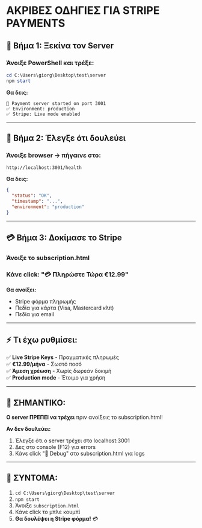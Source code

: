# ΑΚΡΙΒΕΣ ΟΔΗΓΙΕΣ ΓΙΑ STRIPE PAYMENTS

## 🚀 Βήμα 1: Ξεκίνα τον Server

### Άνοιξε PowerShell και τρέξε:

```powershell
cd C:\Users\giorg\Desktop\test\server
npm start
```

**Θα δεις:**
```
🚀 Payment server started on port 3001
✅ Environment: production  
✅ Stripe: Live mode enabled
```

---

## 🔧 Βήμα 2: Έλεγξε ότι δουλεύει

### Άνοιξε browser → πήγαινε στο:
```
http://localhost:3001/health
```

**Θα δεις:**
```json
{
  "status": "OK",
  "timestamp": "...",
  "environment": "production"
}
```

---

## 💳 Βήμα 3: Δοκίμασε το Stripe

### Άνοιξε το subscription.html
### Κάνε click: "💳 Πληρώστε Τώρα €12.99"

**Θα ανοίξει:**
- Stripe φόρμα πληρωμής
- Πεδία για κάρτα (Visa, Mastercard κλπ)
- Πεδία για email

---

## ⚡ Τι έχω ρυθμίσει:

✅ **Live Stripe Keys** - Πραγματικές πληρωμές  
✅ **€12.99/μήνα** - Σωστό ποσό  
✅ **Άμεση χρέωση** - Χωρίς δωρεάν δοκιμή  
✅ **Production mode** - Έτοιμο για χρήση  

---

## 🚨 ΣΗΜΑΝΤΙΚΟ:

**Ο server ΠΡΕΠΕΙ να τρέχει** πριν ανοίξεις το subscription.html!

**Αν δεν δουλεύει:**
1. Έλεγξε ότι ο server τρέχει στο localhost:3001
2. Δες στο console (F12) για errors
3. Κάνε click "🔧 Debug" στο subscription.html για logs

---

## 🎯 ΣΥΝΤΟΜΑ:

1. `cd C:\Users\giorg\Desktop\test\server`
2. `npm start`  
3. Άνοιξε `subscription.html`
4. Κάνε click το μπλε κουμπί
5. **Θα δουλέψει η Stripe φόρμα!** 💳

